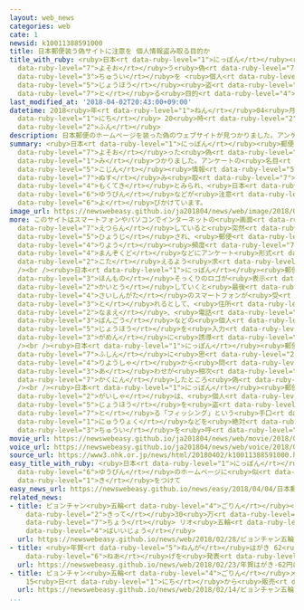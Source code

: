 ```yaml
---
layout: web_news
categories: web
cate: 1
newsid: k10011388591000
title: 日本郵便装う偽サイトに注意を 個人情報盗み取る目的か
title_with_ruby: <ruby>日本<rt data-ruby-level="1">にっぽん</rt></ruby><ruby>郵便<rt data-ruby-level="6">ゆうびん</rt></ruby><ruby>装<rt
  data-ruby-level="7">よそお</rt></ruby>う<ruby>偽<rt data-ruby-level="7">にせ</rt></ruby>サイトに<ruby>注意<rt
  data-ruby-level="3">ちゅうい</rt></ruby>を <ruby>個人<rt data-ruby-level="5">こじん</rt></ruby><ruby>情報<rt
  data-ruby-level="5">じょうほう</rt></ruby><ruby>盗<rt data-ruby-level="7">ぬす</rt></ruby>み<ruby>取<rt
  data-ruby-level="7">と</rt></ruby>る<ruby>目的<rt data-ruby-level="4">もくてき</rt></ruby>か
last_modified_at: '2018-04-02T20:43:00+09:00'
datetime: 2018<ruby>年<rt data-ruby-level="1">ねん</rt></ruby>04<ruby>月<rt data-ruby-level="1">がつ</rt></ruby>02<ruby>日<rt
  data-ruby-level="1">にち</rt></ruby> 20<ruby>時<rt data-ruby-level="2">じ</rt></ruby>43<ruby>分<rt
  data-ruby-level="2">ふん</rt></ruby>
description: 日本郵便のホームページを装った偽のウェブサイトが見つかりました。アンケートの名目で個人情報を盗み取るのが目的とみられ、日本郵便などが注意を呼びかけています。
summary: <ruby>日本<rt data-ruby-level="1">にっぽん</rt></ruby><ruby>郵便<rt data-ruby-level="6">ゆうびん</rt></ruby>のホームページを<ruby>装<rt
  data-ruby-level="7">よそお</rt></ruby>った<ruby>偽<rt data-ruby-level="7">にせ</rt></ruby>のウェブサイトが<ruby>見<rt
  data-ruby-level="1">み</rt></ruby>つかりました。アンケートの<ruby>名目<rt data-ruby-level="1">めいもく</rt></ruby>で<ruby>個人<rt
  data-ruby-level="5">こじん</rt></ruby><ruby>情報<rt data-ruby-level="5">じょうほう</rt></ruby>を<ruby>盗<rt
  data-ruby-level="7">ぬす</rt></ruby>み<ruby>取<rt data-ruby-level="7">と</rt></ruby>るのが<ruby>目的<rt
  data-ruby-level="4">もくてき</rt></ruby>とみられ、<ruby>日本<rt data-ruby-level="1">にっぽん</rt></ruby><ruby>郵便<rt
  data-ruby-level="6">ゆうびん</rt></ruby>などが<ruby>注意<rt data-ruby-level="3">ちゅうい</rt></ruby>を<ruby>呼<rt
  data-ruby-level="6">よ</rt></ruby>びかけています。
image_url: https://newswebeasy.github.io/ja201804/news/web/image/2018/04/02/K10011388591_1804022028_1804022057_01_02.jpg
more: このサイトはスマートフォンやパソコンでインターネットの<ruby>画面<rt data-ruby-level="3">がめん</rt></ruby>を<ruby>閲覧<rt
  data-ruby-level="7">えつらん</rt></ruby>していると<ruby>突然<rt data-ruby-level="7">とつぜん</rt></ruby><ruby>表示<rt
  data-ruby-level="5">ひょうじ</rt></ruby>され、<ruby>郵便<rt data-ruby-level="6">ゆうびん</rt></ruby>の<ruby>利用<rt
  data-ruby-level="4">りよう</rt></ruby><ruby>頻度<rt data-ruby-level="7">ひんど</rt></ruby>やサービスの<ruby>満足度<rt
  data-ruby-level="4">まんぞくど</rt></ruby>などにアンケート<ruby>形式<rt data-ruby-level="3">けいしき</rt></ruby>で<ruby>答<rt
  data-ruby-level="2">こた</rt></ruby>えるよう<ruby>求<rt data-ruby-level="4">もと</rt></ruby>められます。<br
  /><br /><ruby>日本<rt data-ruby-level="1">にっぽん</rt></ruby><ruby>郵便<rt data-ruby-level="6">ゆうびん</rt></ruby>の<ruby>本物<rt
  data-ruby-level="3">ほんもの</rt></ruby>そっくりのロゴが<ruby>表示<rt data-ruby-level="5">ひょうじ</rt></ruby>されていて、アンケートに<ruby>回答<rt
  data-ruby-level="2">かいとう</rt></ruby>していくと<ruby>最後<rt data-ruby-level="4">さいご</rt></ruby>に<ruby>最新型<rt
  data-ruby-level="4">さいしんがた</rt></ruby>のスマートフォンが<ruby>受<rt data-ruby-level="3">う</rt></ruby>け<ruby>取<rt
  data-ruby-level="3">と</rt></ruby>れるとして、<ruby>住所<rt data-ruby-level="3">じゅうしょ</rt></ruby>や<ruby>名前<rt
  data-ruby-level="2">なまえ</rt></ruby>、<ruby>電話<rt data-ruby-level="2">でんわ</rt></ruby><ruby>番号<rt
  data-ruby-level="3">ばんごう</rt></ruby>などの<ruby>個人<rt data-ruby-level="5">こじん</rt></ruby><ruby>情報<rt
  data-ruby-level="5">じょうほう</rt></ruby>を<ruby>入力<rt data-ruby-level="1">にゅうりょく</rt></ruby>する<ruby>画面<rt
  data-ruby-level="3">がめん</rt></ruby>に<ruby>誘導<rt data-ruby-level="7">ゆうどう</rt></ruby>されるようになっています。<br
  /><br /><ruby>日本<rt data-ruby-level="1">にっぽん</rt></ruby><ruby>郵便<rt data-ruby-level="6">ゆうびん</rt></ruby>には<ruby>不審<rt
  data-ruby-level="7">ふしん</rt></ruby>に<ruby>思<rt data-ruby-level="2">おも</rt></ruby>った<ruby>利用者<rt
  data-ruby-level="4">りようしゃ</rt></ruby>から<ruby>問<rt data-ruby-level="3">と</rt></ruby>い<ruby>合<rt
  data-ruby-level="3">あ</rt></ruby>わせが<ruby>相次<rt data-ruby-level="3">あいつ</rt></ruby>いでいて、<ruby>確認<rt
  data-ruby-level="7">かくにん</rt></ruby>したところ<ruby>偽<rt data-ruby-level="7">にせ</rt></ruby>のサイトだとわかったということです。<br
  /><br /><ruby>日本<rt data-ruby-level="1">にっぽん</rt></ruby><ruby>郵便<rt data-ruby-level="6">ゆうびん</rt></ruby>やネットのセキュリティー<ruby>会社<rt
  data-ruby-level="2">がいしゃ</rt></ruby>は、<ruby>個人<rt data-ruby-level="5">こじん</rt></ruby><ruby>情報<rt
  data-ruby-level="5">じょうほう</rt></ruby>を<ruby>盗<rt data-ruby-level="7">ぬす</rt></ruby>み<ruby>取<rt
  data-ruby-level="7">と</rt></ruby>る「フィッシング」という<ruby>手口<rt data-ruby-level="1">てぐち</rt></ruby>とみて、<ruby>入力<rt
  data-ruby-level="1">にゅうりょく</rt></ruby>などを<ruby>絶対<rt data-ruby-level="5">ぜったい</rt></ruby>にしないよう<ruby>注意<rt
  data-ruby-level="3">ちゅうい</rt></ruby>を<ruby>呼<rt data-ruby-level="6">よ</rt></ruby>びかけています。
movie_url: https://newswebeasy.github.io/ja201804/news/web/movie/2018/04/02/k10011388591_201804022112_201804022117.mp4
voice_url: https://newswebeasy.github.io/ja201804/news/web/voice/2018/04/02/k10011388591_201804022112_201804022117.mp3
source_url: https://www3.nhk.or.jp/news/html/20180402/k10011388591000.html
easy_title_with_ruby: <ruby>日本<rt data-ruby-level="1">にっぽん</rt></ruby><ruby>郵便<rt
  data-ruby-level="6">ゆうびん</rt></ruby>のホームページに<ruby>似<rt data-ruby-level="5">に</rt></ruby>たウェブサイトに<ruby>気<rt
  data-ruby-level="1">き</rt></ruby>をつけて
easy_news_url: https://newswebeasy.github.io/news/easy/2018/04/04/日本郵便のホームページに似たウェブサイトに気をつけて
related_news:
- title: ピョンチャン<ruby>五輪<rt data-ruby-level="4">ごりん</rt></ruby><ruby>記念<rt data-ruby-level="4">きねん</rt></ruby><ruby>切手<rt
    data-ruby-level="2">きって</rt></ruby>30<ruby>万<rt data-ruby-level="2">まん</rt></ruby>シート<ruby>超<rt
    data-ruby-level="7">ちょう</rt></ruby> リオ<ruby>五輪<rt data-ruby-level="4">ごりん</rt></ruby>の３<ruby>倍以上<rt
    data-ruby-level="4">ばいいじょう</rt></ruby>
  url: https://newswebeasy.github.io/news/web/2018/02/28/ピョンチャン五輪記念切手30万シート超-リオ五輪の3倍以上
- title: <ruby>年賀<rt data-ruby-level="5">ねんが</rt></ruby>はがき 62<ruby>円<rt data-ruby-level="1">えん</rt></ruby>に<ruby>値上<rt
    data-ruby-level="6">ねあ</rt></ruby>げを<ruby>発表<rt data-ruby-level="3">はっぴょう</rt></ruby>
  url: https://newswebeasy.github.io/news/web/2018/02/23/年賀はがき-62円に値上げを発表
- title: ピョンチャン<ruby>五輪<rt data-ruby-level="4">ごりん</rt></ruby>メダリストの<ruby>切手<rt data-ruby-level="2">きって</rt></ruby>シート
    15<ruby>日<rt data-ruby-level="1">にち</rt></ruby>から<ruby>販売<rt data-ruby-level="7">はんばい</rt></ruby>
  url: https://newswebeasy.github.io/news/web/2018/02/14/ピョンチャン五輪メダリストの切手シート-15日から販売
...
```

